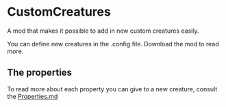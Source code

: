 # CustomCreatures
A mod that makes it possible to add in new custom creatures easily.

You can define new creatures in the .config file. Download the mod to read more.

## The properties
To read more about each property you can give to a new creature, consult the [Properties.md](./Properties.md)